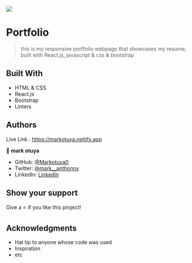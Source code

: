 ![](https://img.shields.io/badge/Microverse-blueviolet)

# Portfolio

>  this is my responsive portfolio webpage that showcases my resume, built with React.js, javascript & css & bootstrap


## Built With

- HTML & CSS
- React.js
- Bootstrap
- Linters

## Authors



Live Link :  https://markotuya.netlify.app



👤 **mark otuya**

- GitHub: [@Markotuya0](https://github.com/markotuya0)
- Twitter: [@mark__anthonny](https://twitter.com/mark__anthonny)
- LinkedIn: [LinkedIn](https://www.linkedin.com/in/mark-otuya-6a09a5232/)

## Show your support

Give a ⭐️ if you like this project!

## Acknowledgments

- Hat tip to anyone whose code was used
- Inspiration
- etc

